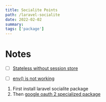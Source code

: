 ```yaml
---
title: Socialite Points
path: /laravel-socialite
date: 2022-02-02
summary: 
tags: ['package']
---
```


# Notes 

- [ ] [Stateless without session store](https://github.com/laravel/lumen-framework/issues/620#issuecomment-351517627)
- [ ] [env() is not working](https://stackoverflow.com/a/53371622/13946201)



1. First install laravel socialite package
2. Then [google oauth 2 specialized package](https://github.com/SocialiteProviders/Google-Plus)
